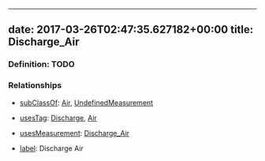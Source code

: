 
---
date: 2017-03-26T02:47:35.627182+00:00
title: Discharge_Air
---
### Definition: TODO

### Relationships

* [subClassOf](http://www.w3.org/2000/01/rdf-schema#subClassOf): [Air](https://brickschema.org/schema/1.0/Brick#Air), [UndefinedMeasurement](https://brickschema.org/schema/1.0/Brick#UndefinedMeasurement)

* [usesTag](https://brickschema.org/schema/1.0/BrickFrame#usesTag): [Discharge](https://brickschema.org/schema/1.0/BrickTag#Discharge), [Air](https://brickschema.org/schema/1.0/BrickTag#Air)

* [usesMeasurement](https://brickschema.org/schema/1.0/BrickFrame#usesMeasurement): [Discharge_Air](https://brickschema.org/schema/1.0/Brick#Discharge_Air)

* [label](http://www.w3.org/2000/01/rdf-schema#label): Discharge Air
